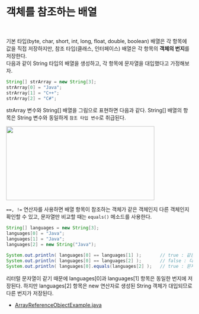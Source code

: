 # 객체를 참조하는 배열
<br/>

기본 타입(byte, char, short, int, long, float, double, boolean) 배열은 각 항목에 값을 직접 저장하지만, 참조 타입(클래스, 인터페이스) 배열은 각 항목의 **객체의 번지**를 저장한다.<br/>
다음과 같이 String 타입의 배열을 생성하고, 각 항목에 문자열을 대입했다고 가정해보자.
```java
String[] strArray = new String[3];
strArray[0] = "Java";
strArray[1] = "C++";
strArray[2] = "C#";
```
strArray 변수와 String[] 배열을 그림으로 표현하면 다음과 같다. String[] 배열의 항목은 String 변수와 동일하게 `참조 타입 변수`로 취급된다.

<img src="https://github.com/silxbro/java/assets/142463332/e8e17695-3179-4cc3-b710-bae68150f9dc" width="400" height="200"/><br/>

`==, !=` 연산자를 사용하면 배열 항목이 참조하는 객체가 같은 객체인지 다른 객체인지 확인할 수 있고, 문자열만 비교할 때는 `equals()` 메소드를 사용한다.
```java
String[] languages = new String[3];
languages[0] = "Java";
languages[1] = "Java";
languages[2] = new String("Java");

System.out.println( languages[0] == languages[1] );       // true : 같은 객체를 참조
System.out.println( languages[0] == languages[2] );       // false : 다른 객체를 참조
System.out.println( languages[0].equals(languages[2] );   // true : 문자열이 동일
```
리터럴 문자열이 같기 때문에 languages[0]과 languages[1] 항목은 동일한 번지에 저장된다. 하지만 languages[2] 항목은 new 연산자로 생성된 String 객체가 대입되므로 다른 번지가 저장된다.
- [ArrayReferenceObjectExample.java](https://github.com/silxbro/java/blob/main/src/thisisjava/ch05/sec08/ArrayReferenceObjectExample.java)
